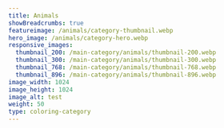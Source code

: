 ```yaml
---
title: Animals
showBreadcrumbs: true
featureimage: /animals/category-thumbnail.webp
hero_image: /animals/category-hero.webp
responsive_images:
  thumbnail_200: /main-category/animals/thumbnail-200.webp
  thumbnail_300: /main-category/animals/thumbnail-300.webp
  thumbnail_768: /main-category/animals/thumbnail-768.webp
  thumbnail_896: /main-category/animals/thumbnail-896.webp
image_width: 1024
image_height: 1024
image_alt: test
weight: 50
type: coloring-category
---
```


